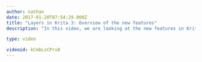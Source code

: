 ```yaml
---
author: nathan
date: 2017-01-20T07:54:29.000Z
title: "Layers in Krita 3: Overview of the new features"
description: "In this video, we are looking at the new features in Krita 3’s layers docker."

type: video

videoid: kCmbLsCPrs8
---
```


